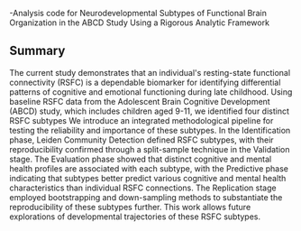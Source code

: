 -Analysis code for Neurodevelopmental Subtypes of Functional Brain Organization in the ABCD Study Using a Rigorous Analytic Framework

## Summary 
The current study demonstrates that an individual's resting-state functional connectivity (RSFC) is a dependable biomarker for identifying differential patterns of cognitive and emotional functioning during late childhood. Using baseline RSFC data from the Adolescent Brain Cognitive Development (ABCD) study, which includes children aged 9-11, we identified four distinct RSFC subtypes We introduce an integrated methodological pipeline for testing the reliability and importance of these subtypes. In the Identification phase, Leiden Community Detection defined RSFC subtypes, with their reproducibility confirmed through a split-sample technique in the Validation stage. The Evaluation phase showed that distinct cognitive and mental health profiles are associated with each subtype, with the Predictive phase indicating that subtypes better predict various cognitive and mental health characteristics than individual RSFC connections. The Replication stage employed bootstrapping and down-sampling methods to substantiate the reproducibility of these subtypes further. This work allows future explorations of developmental trajectories of these RSFC subtypes.
